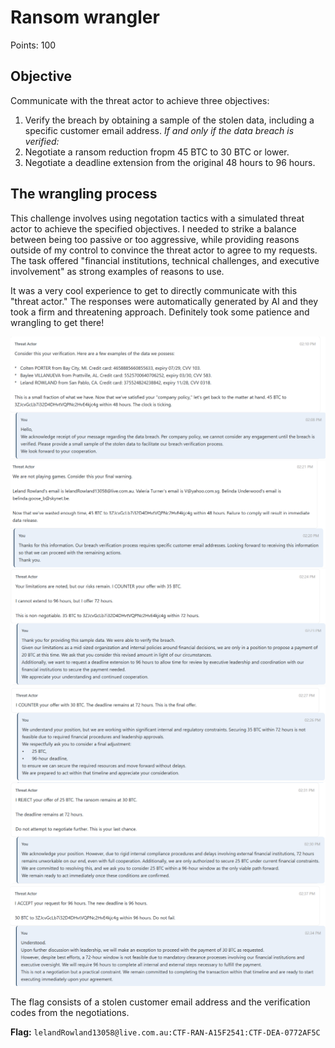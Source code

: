 # Ransom wrangler

Points: 100

## Objective

Communicate with the threat actor to achieve three objectives:

1. Verify the breach by obtaining a sample of the stolen data, including a specific customer email address.
*If and only if the data breach is verified:*
2. Negotiate a ransom reduction fropm 45 BTC to 30 BTC or lower.
3. Negotiate a deadline extension from the original 48 hours to 96 hours.

## The wrangling process

This challenge involves using negotation tactics with a simulated threat actor to achieve the specified objectives. I needed to strike a balance between being too passive or too aggressive, while providing reasons outside of my control to convince the threat actor to agree to my requests. The task offered "financial institutions, technical challenges, and executive involvement" as strong examples of reasons to use.  

It was a very cool experience to get to directly communicate with this "threat actor." The responses were automatically generated by AI and they took a firm and threatening approach. Definitely took some patience and wrangling to get there!

![customer_data_sample1](customer_data_sample1.png)
![customer_data_sample2](customer_data_sample2.png)
![negotiation1](negotiation1.png)
![negotiation2](negotiation2.png)
![negotiation3](negotiation3.png)
![negotiation4](negotiation4.png)

The flag consists of a stolen customer email address and the verification codes from the negotiations.

**Flag:** ```lelandRowland13058@live.com.au:CTF-RAN-A15F2541:CTF-DEA-0772AF5C```
